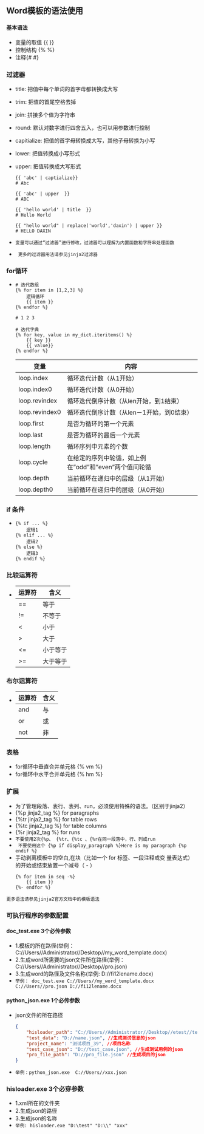 ## Word模板的语法使用

#### 基本语法
- 变量的取值 {{  }} 
- 控制结构 {%  %}
- 注释{#  #}
### 过滤器

- title: 把值中每个单词的首字母都转换成大写
- trim: 把值的首尾空格去掉
- join: 拼接多个值为字符串
- round: 默认对数字进行四舍五入，也可以用参数进行控制
- capitialize: 把值的首字母转换成大写，其他子母转换为小写
- lower: 把值转换成小写形式
- upper: 把值转换成大写形式

    ```
    {{ 'abc' | captialize}}
    # Abc

    {{ 'abc' | upper  }}
    # ABC
 
    {{ 'hello world' | title  }}
    # Hello World
    
    {{ "hello world" | replace('world','daxin') | upper }}
    # HELLO DAXIN
    ```
- `变量可以通过“过滤器”进行修改，过滤器可以理解为内置函数和字符串处理函数`
- ` 更多的过滤器用法请参见jinja2过滤器`
### for循环
- 
    ```
    # 迭代数组
    {% for item in [1,2,3] %}
        逻辑循环
        {{ item }}
    {% endfor %}

    # 1 2 3

    # 迭代字典
    {% for key, value in my_dict.iteritems() %}
        {{ key }}
        {{ value}}
    {% endfor %}
    ```
    变量|内容
    -|-
    loop.index|	循环迭代计数（从1开始）
    loop.index0	| 循环迭代计数（从0开始）
    loop.revindex	|循环迭代倒序计数（从len开始，到1结束）
    loop.revindex0|	循环迭代倒序计数（从len－1开始，到0结束）
    loop.first|	是否为循环的第一个元素
    loop.last	|是否为循环的最后一个元素
    loop.length|	循环序列中元素的个数
    loop.cycle|	在给定的序列中轮循，如上例在”odd”和”even”两个值间轮循
    loop.depth|	当前循环在递归中的层级（从1开始）
    loop.depth0	|当前循环在递归中的层级（从0开始）

### if 条件
- 
    ```
    {% if ... %}
        逻辑1
    {% elif ... %}
        逻辑2
    {% else %}
        逻辑3
    {% endif %}

    ```
### 比较运算符
- 
    运算符|含义
    -|-
    == | 等于
    != | 不等于
    < | 小于
    > | 大于
    <= | 小于等于
    >= | 大于等于
### 布尔运算符
- 
    运算符| 含义
    -|-
    and| 与
    or| 或
    not|非
### 表格
- for循环中垂直合并单元格 {% vm %}
- for循环中水平合并单元格 {% hm %}
### 扩展 
- 为了管理段落、表行、表列、run，必须使用特殊的语法。（区别于jinja2）
- {%p jinja2_tag %} for paragraphs
- {%tr jinja2_tag %} for table rows
- {%tc jinja2_tag %} for table columns
- {%r jinja2_tag %} for runs
- `不要使用2次{%p、 {%tr、{%tc 、{%r在同一段落中，行、列或run `
- ` 不要使用这个 {%p if display_paragraph %}Here is my paragraph {%p endif %}`
- 手动剥离模板中的空白,在块（比如一个 for 标签、一段注释或变 量表达式）的开始或结束放置一个减号（ - ）
    ```
    {% for item in seq -%}
        {{ item }}
    {%- endfor %}
    ```
`更多语法请参见jinja2官方文档中的模板语法`
### 可执行程序的参数配置
#### doc_test.exe 3个必传参数
- 1.模板的所在路径(举例： C://Users//Administrator//Desktop//my_word_template.docx)
- 2.生成word所需要的json文件所在路径(举例： C://Users//Administrator//Desktop//pro.json)
- 3.生成word的路径及文件名称(举例: D://fi12lename.docx)
- `举例： doc_test.exe C://Users//my_word_template.docx C://Users//pro.json D://fi12lename.docx`
#### python_json.exe 1个必传参数
- json文件的所在路径
    ```json
    {
        "hisloader_path": "C://Users//Administrator//Desktop//etest//test_data//pro.json", //hisloader.exe生成json的路径
        "test_data": "D://name.json", //生成测试信息的json
        "project_name": "测试项目_39", //项目名称
        "test_case_json": "D://test_case.json", //生成测试用例的json
        "pro_file_path": "D://pro_file.json" //生成项目的json
    }
    ```
- `举例：python_json.exe  C://Users//xxx.json`
### hisloader.exe 3个必穿参数
- 1.xml所在的文件夹
- 2.生成json的路径
- 3.生成json的名称
- `举例: hisloader.exe "D:\test" "D:\\" "xxx"`